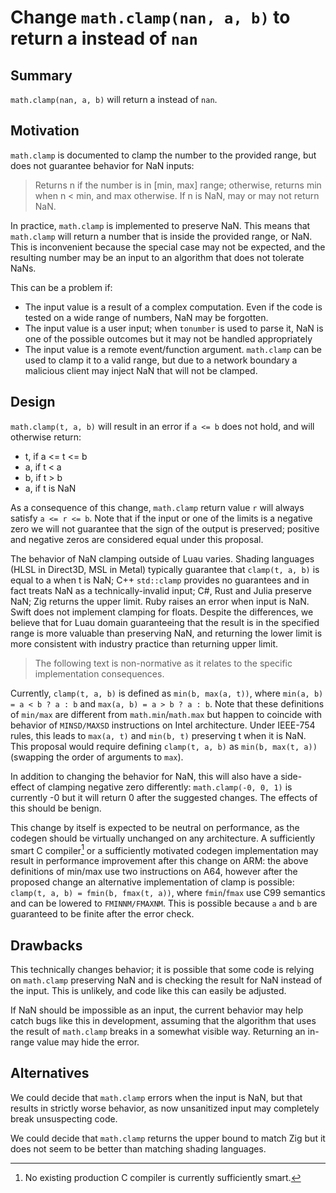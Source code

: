 # Change `math.clamp(nan, a, b)` to return a instead of `nan`

## Summary

`math.clamp(nan, a, b)` will return a instead of `nan`.

## Motivation

`math.clamp` is documented to clamp the number to the provided range, but does not guarantee behavior for NaN inputs:

> Returns n if the number is in [min, max] range; otherwise, returns min when n < min, and max otherwise. If n is NaN, may or may not return NaN.

In practice, `math.clamp` is implemented to preserve NaN. This means that `math.clamp` will return a number that is inside the provided range, or NaN.
This is inconvenient because the special case may not be expected, and the resulting number may be an input to an algorithm that does not tolerate NaNs.

This can be a problem if:

- The input value is a result of a complex computation. Even if the code is tested on a wide range of numbers, NaN may be forgotten.
- The input value is a user input; when `tonumber` is used to parse it, NaN is one of the possible outcomes but it may not be handled appropriately
- The input value is a remote event/function argument. `math.clamp` can be used to clamp it to a valid range, but due to a network boundary a malicious client may inject NaN that will not be clamped.

## Design

`math.clamp(t, a, b)` will result in an error if `a <= b` does not hold, and will otherwise return:

- t, if a <= t <= b
- a, if t < a
- b, if t > b
- a, if t is NaN

As a consequence of this change, `math.clamp` return value `r` will always satisfy `a <= r <= b`.
Note that if the input or one of the limits is a negative zero we will not guarantee that the sign of the output is preserved; positive and negative zeros are considered equal under this proposal.

The behavior of NaN clamping outside of Luau varies. Shading languages (HLSL in Direct3D, MSL in Metal) typically guarantee that `clamp(t, a, b)` is equal to a when t is NaN; C++ `std::clamp` provides no guarantees and in fact treats NaN as a technically-invalid input; C#, Rust and Julia preserve NaN; Zig returns the upper limit. Ruby raises an error when input is NaN. Swift does not implement clamping for floats. Despite the differences, we believe that for Luau domain guaranteeing that the result is in the specified range is more valuable than preserving NaN, and returning the lower limit is more consistent with industry practice than returning upper limit.

> The following text is non-normative as it relates to the specific implementation consequences.

Currently, `clamp(t, a, b)` is defined as `min(b, max(a, t))`, where `min(a, b) = a < b ? a : b` and `max(a, b) = a > b ? a : b`. Note that these definitions of `min/max` are different from `math.min`/`math.max` but happen to coincide with behavior of `MINSD/MAXSD` instructions on Intel architecture.
Under IEEE-754 rules, this leads to `max(a, t)` and `min(b, t)` preserving t when it is NaN. This proposal would require defining `clamp(t, a, b)` as `min(b, max(t, a))` (swapping the order of arguments to `max`).

In addition to changing the behavior for NaN, this will also have a side-effect of clamping negative zero differently: `math.clamp(-0, 0, 1)` is currently -0 but it will return 0 after the suggested changes. The effects of this should be benign.

This change by itself is expected to be neutral on performance, as the codegen should be virtually unchanged on any architecture.
A sufficiently smart C compiler[^1] or a sufficiently motivated codegen implementation may result in performance improvement after this change on ARM: the above definitions of min/max use two instructions on A64, however after the proposed change an alternative implementation of clamp is possible: `clamp(t, a, b) = fmin(b, fmax(t, a))`, where `fmin`/`fmax` use C99 semantics and can be lowered to `FMINNM/FMAXNM`. This is possible because `a` and `b` are guaranteed to be finite after the error check.

## Drawbacks

This technically changes behavior; it is possible that some code is relying on `math.clamp` preserving NaN and is checking the result for NaN instead of the input. This is unlikely, and code like this can easily be adjusted.

If NaN should be impossible as an input, the current behavior may help catch bugs like this in development, assuming that the algorithm that uses the result of `math.clamp` breaks in a somewhat visible way. Returning an in-range value may hide the error.

## Alternatives

We could decide that `math.clamp` errors when the input is NaN, but that results in strictly worse behavior, as now unsanitized input may completely break unsuspecting code.

We could decide that `math.clamp` returns the upper bound to match Zig but it does not seem to be better than matching shading languages.

[^1]: No existing production C compiler is currently sufficiently smart.
